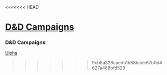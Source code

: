 <!-- TITLE: wiki.gingles.cc -->
<<<<<<< HEAD
<!-- SUBTITLE: Select a section! -->

[D&D Campaigns](dnd)
=======
<!-- SUBTITLE: Welcome! -->

### D&D Campaigns
[Ulpha](dnd/ulpha)
>>>>>>> 9cb8a328caedb1b88bcdc67b0d4627a488bfd529
